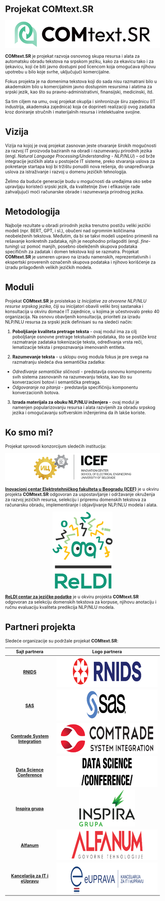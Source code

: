 # Projekat COMtext.SR

<p align="center">
<img src="./logos/COMtext.png" />
</p>

**COMtext.SR** je projekat razvoja osnovnog skupa resursa i alata za automatsku obradu tekstova na srpskom jeziku, kako za ekavicu tako i za ijekavicu, koji će biti javno dostupni pod licencom koja omogućava njihovu upotrebu u bilo koje svrhe, uključujući komercijalne.

Fokus projekta je na domenima tekstova koji do sada nisu razmatrani bilo u akademskim bilo u komercijalnim javno dostupnim resursima i alatima za srpski jezik, kao što su pravno-administrativni, finansijski, medicinski, itd.

Sa tim ciljem na umu, ovaj projekat okuplja i sinhronizuje širu zajednicu (IT industrija, akademska zajednica) koja će doprineti realizaciji ovog zadatka kroz doniranje stručnih i materijalnih resursa i intelektualne svojine.

# Vizija

Vizija na kojoj je ovaj projekat zasnovan jeste otvaranje širokih mogućnosti za razvoj IT proizvoda baziranih na obradi i razumevanju prirodnih jezika (engl. *Natural Language Processing/Understanding - NLP/NLU*) – od brže integracije jezičkih alata u postojeće IT sisteme, preko stvaranja uslova za pokretanje startapa koji bi tržištu ponudili nova rešenja, do unapređivanja uslova za istraživanje i razvoj u domenu jezičkih tehnologija.

Želimo da buduće generacije budu u mogućnosti da uređajima oko sebe upravljaju koristeći srpski jezik, da kvalitetnije žive i efikasnije rade zahvaljujući moći računarske obrade i razumevanja prirodnog jezika.

# Metodologija

Najbolje rezultate u obradi prirodnih jezika trenutno postižu veliki jezički modeli (npr. BERT, GPT, i sl.), obučeni nad ogromnim količinama neobeleženih tekstova. Međutim, da bi se takvi modeli uspešno primenili na rešavanje konkretnih zadataka, njih je neophodno prilagoditi (engl. *fine-tuning*) uz pomoć manjih, posebno obeleženih skupova podataka specifičnih za zadatak i domen tekstova koji se razmatra. Projekat **COMtext.SR** je usmeren upravo na izradu namenskih, reprezentativnih i ekspertski proverenih označenih skupova podataka i njihovo korišćenje za izradu prilagođenih velikih jezičkih modela.

# Moduli

Projekat **COMtext.SR** je proistekao iz *Inicijative za otvorene NLP/NLU resurse srpskog jezika*, čiji su inicijatori obavili veliki broj sastanaka i konsultacija u okviru domaće IT zajednice, u kojima je učestvovalo preko 40 organizacija. Na osnovu obavljenih konsultacija, prioriteti za izradu NLP/NLU resursa za srpski jezik definisani su na sledeći način:

1. **Poboljšanje kvaliteta pretrage teksta** - ovaj modul ima za cilj poboljšanje osnovne pretrage tekstualnih podataka, što se postiže kroz razmatranje zadataka tokenizacije teksta, određivanja vrsta reči, lematizacije teksta i prepoznavanja imenovanih entiteta.

2. **Razumevanje teksta** - u sklopu ovog modula fokus je pre svega na razmatranju sledeća dva semantička zadatka:
* *Određivanje semantičke sličnosti* - predstavlja osnovnu komponentu svih sistema zasnovanih na razumevanju teksta, kao što su konverzacioni botovi i semantička pretraga.
* *Odgovaranje na pitanja* - predstavlja specifičniju komponentu konverzacionih botova.

3. **Izrada materijala za obuku NLP/NLU inženjera** - ovaj modul je namenjen popularizovanju resursa i alata razvijenih za obradu srpskog jezika i omogućavanju softverskim inženjerima da ih lakše koriste. 

# Ko smo mi?
Projekat sprovodi konzorcijum sledećih institucija:


<p align="center">
<img src="./logos/ICEF.png" />
</p>

**[Inovacioni centar Elektrotehničkog fakulteta u Beogradu (ICEF)](https://www.ic.etf.bg.ac.rs/?lang=sr)** je u okviru projekta **COMtext.SR** odgovoran za uspostavljanje i održavanje okruženja za razvoj jezičkih resursa, selekciju i pripremu domenskih tekstova za računarsku obradu, implementiranje i objavljivanje NLP/NLU modela i alata.

<p align="center">
<img src="./logos/ReLDI.png" height="250" />
</p>

**[ReLDI centar za jezičke podatke](https://reldi.spur.uzh.ch/hr-sr/)** je u okviru projekta **COMtext.SR** odgovoran za selekciju domenskih tekstova za korpuse, njihovu anotaciju i ručnu evaluaciju kvaliteta predikcija NLP/NLU modela.

# Partneri projekta

Sledeće organizacije su podržale projekat **COMtext.SR**:


<table>
  <thead>
    <tr>
      <th>Sajt partnera</th>
      <th>Logo partnera</th>
    </tr>
  </thead>
  <tbody>
    <tr>
      <td><div align="center"><strong><a href="http://www.rnids.rs/">RNIDS</a></strong></div></td>
      <td><img src="./logos/RNIDS.png" height="100" /></td>
    </tr>
    <tr>
      <td><div align="center"><strong><a href="http://www.sas.com/en_si/home.html">SAS</a></strong></div></td>
      <td><img src="./logos/SAS.png" height="100" /></td>
    </tr>
    <tr>
      <td><div align="center"><strong><a href="http://comtradeintegration.com/sr/">Comtrade System Integration</a></strong></div></td>
      <td><img src="./logos/Comtrade.png" height="100" /></td>
    </tr>
    <tr>
      <td><div align="center"><strong><a href="http://datasciconference.com/">Data Science Conference</a></strong></div></td>
      <td><img src="./logos/DSC.png" height="100" /></td>
    </tr>
    <tr>
      <td><div align="center"><strong><a href="http://inspiragrupa.com/">Inspira grupa</a></strong></div></td>
      <td><div align="center"><img src="./logos/Inspira.png" height="120" /></div></td>
    </tr>
    <tr>
      <td><div align="center"><strong><a href="http://www.alfanum.co.rs">Alfanum</a></strong></div></td>
      <td><img src="./logos/Alfanum.png" height="100" /></td>
    </tr>
    <tr>
      <td><div align="center"><strong><a href="https://www.ite.gov.rs/">Kancelarija za IT i eUpravu</a></strong></div></td>
      <td><img src="./logos/E-uprava.png" height="100" /></td>
    </tr>
  </tbody>
</table>
